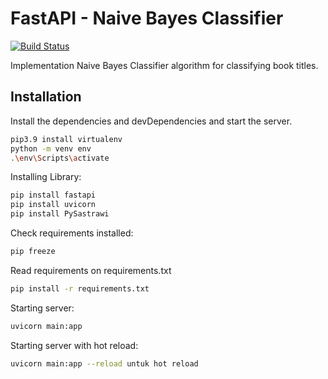 # FastAPI - Naive Bayes Classifier
[![Build Status](https://travis-ci.org/joemccann/dillinger.svg?branch=master)](https://travis-ci.org/joemccann/dillinger)

Implementation Naive Bayes Classifier algorithm for classifying book titles.
## Installation
Install the dependencies and devDependencies and start the server.

```sh
pip3.9 install virtualenv
python -m venv env 
.\env\Scripts\activate
```
Installing Library:
```sh
pip install fastapi
pip install uvicorn
pip install PySastrawi
```
Check requirements installed:
```sh
pip freeze
```
Read requirements on requirements.txt
```sh
pip install -r requirements.txt
```
Starting server:
```sh
uvicorn main:app
```
Starting server with hot reload:
```sh
uvicorn main:app --reload untuk hot reload
```